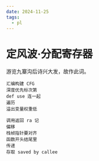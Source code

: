 ```yaml
---
date: 2024-11-25
tags: 
  - pl
---
```


# 定风波·分配寄存器

游览九寨沟后诗兴大发，故作此词。

```
汇编构建 CFG
深度优先标次第
def use 连一起
遍历
溢出变量权重低

调用返回 ra 记
偏移
栈帧指针要对齐
函数开头结尾里
传递
存取 saved by callee
```